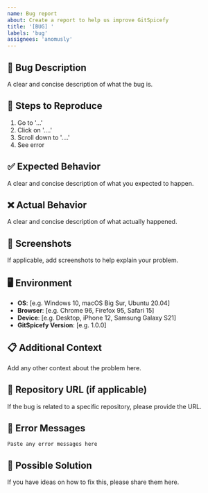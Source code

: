 ```yaml
---
name: Bug report
about: Create a report to help us improve GitSpicefy
title: '[BUG] '
labels: 'bug'
assignees: 'anomusly'
---
```


## 🐛 Bug Description
A clear and concise description of what the bug is.

## 🔄 Steps to Reproduce
1. Go to '...'
2. Click on '....'
3. Scroll down to '....'
4. See error

## ✅ Expected Behavior
A clear and concise description of what you expected to happen.

## ❌ Actual Behavior
A clear and concise description of what actually happened.

## 📸 Screenshots
If applicable, add screenshots to help explain your problem.

## 🖥️ Environment
- **OS**: [e.g. Windows 10, macOS Big Sur, Ubuntu 20.04]
- **Browser**: [e.g. Chrome 96, Firefox 95, Safari 15]
- **Device**: [e.g. Desktop, iPhone 12, Samsung Galaxy S21]
- **GitSpicefy Version**: [e.g. 1.0.0]

## 📋 Additional Context
Add any other context about the problem here.

## 🔗 Repository URL (if applicable)
If the bug is related to a specific repository, please provide the URL.

## 📝 Error Messages
```
Paste any error messages here
```

## 🔧 Possible Solution
If you have ideas on how to fix this, please share them here.
